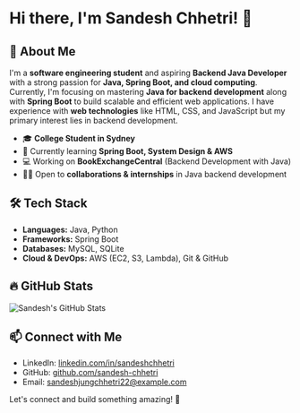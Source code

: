 # Hi there, I'm Sandesh Chhetri! 👋

## 🚀 About Me
I'm a **software engineering student** and aspiring **Backend Java Developer** with a strong passion for **Java, Spring Boot, and cloud computing**. Currently, I'm focusing on mastering **Java for backend development** along with **Spring Boot** to build scalable and efficient web applications. I have experience with **web technologies** like HTML, CSS, and JavaScript but my primary interest lies in backend development.

- 🎓 **College Student in Sydney**
- 🌱 Currently learning **Spring Boot, System Design & AWS**
- 💻 Working on **BookExchangeCentral** (Backend Development with Java)
- 👨‍💻 Open to **collaborations & internships** in Java backend development

## 🛠 Tech Stack
- **Languages:** Java, Python
- **Frameworks:** Spring Boot
- **Databases:** MySQL, SQLite
- **Cloud & DevOps:** AWS (EC2, S3, Lambda), Git & GitHub

## 🔥 GitHub Stats
![Sandesh's GitHub Stats](https://github-readme-stats.vercel.app/api?username=sandesh-chhetri&show_icons=true&theme=tokyonight)

## 📫 Connect with Me
- LinkedIn: [linkedin.com/in/sandeshchhetri](https://linkedin.com/in/chhetrisandesh)
- GitHub: [github.com/sandesh-chhetri](https://github.com/sandesh-chhetri)
- Email: sandeshjungchhetri22@example.com

Let's connect and build something amazing! 🚀
